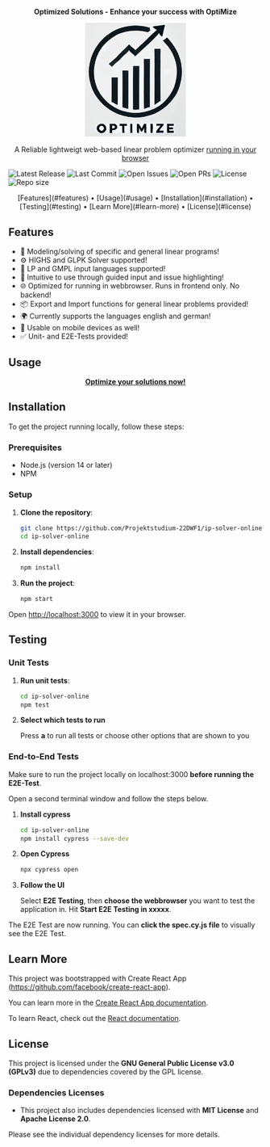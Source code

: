 <div align="center">
   <p><strong>Optimized Solutions - Enhance your success with OptiMize</strong></p>
   <img src="./src/assets/logo.png" alt="Logo" width="200"/>
   <p>A Reliable lightweigt web-based linear problem optimizer <a href="https://projektstudium-22dwf1.github.io/ip-solver-online/" target="_blank">running in your browser</a></p>
</div>

![Latest Release](https://img.shields.io/github/v/release/Projektstudium-22DWF1/ip-solver-online)
![Last Commit](https://img.shields.io/github/last-commit/Projektstudium-22DWF1/ip-solver-online)
![Open Issues](https://img.shields.io/github/issues/Projektstudium-22DWF1/ip-solver-online)
![Open PRs](https://img.shields.io/github/issues-pr/Projektstudium-22DWF1/ip-solver-online)
![License](https://img.shields.io/github/license/Projektstudium-22DWF1/ip-solver-online)
![Repo size](https://img.shields.io/github/repo-size/Projektstudium-22DWF1/ip-solver-online)

<div align="center">
  [Features](#features) • [Usage](#usage) • [Installation](#installation) • [Testing](#testing) • [Learn More](#learn-more) • [License](#license)
</div>


## Features

- 🧮 Modeling/solving of specific and general linear programs!  
- ⚙️ HIGHS and GLPK Solver supported!  
- 📝 LP and GMPL input languages supported!  
- 🌟 Intuitive to use through guided input and issue highlighting!  
- 🌐 Optimized for running in webbrowser. Runs in frontend only. No backend!  
- 📦 Export and Import functions for general linear problems provided!  
- 🌍 Currently supports the languages english and german!  
- 📱 Usable on mobile devices as well!  
- ✅ Unit- and E2E-Tests provided!  

## Usage

<div align="center">
  <a href="https://projektstudium-22dwf1.github.io/ip-solver-online/"><strong>Optimize your solutions now!</strong></a>
</div>


## Installation

To get the project running locally, follow these steps:

### Prerequisites

- Node.js (version 14 or later)
- NPM

### Setup

1. **Clone the repository**:

   ```bash
   git clone https://github.com/Projektstudium-22DWF1/ip-solver-online.git
   cd ip-solver-online

   ```

2. **Install dependencies**:

   ```bash
   npm install

   ```

3. **Run the project**:
   ```bash
   npm start
   ```

Open [http://localhost:3000](http://localhost:3000) to view it in your browser.

## Testing

### Unit Tests

1. **Run unit tests**:
   ```bash
   cd ip-solver-online
   npm test
   ```

2. **Select which tests to run**

   Press **a** to run all tests or choose other options that are shown to you


### End-to-End Tests

Make sure to run the project locally on localhost:3000 **before running the E2E-Test**.  

Open a second terminal window and follow the steps below.  

1. **Install cypress**

   ```bash
   cd ip-solver-online
   npm install cypress --save-dev
   ```

2. **Open Cypress**

   ```bash
   npx cypress open
   ```

3. **Follow the UI**

   Select **E2E Testing**, then **choose the webbrowser** you want to test the application in. Hit **Start E2E Testing in xxxxx**.  

The E2E Test are now running. You can **click the spec.cy.js file** to visually see the E2E Test.

## Learn More

This project was bootstrapped with Create React App (https://github.com/facebook/create-react-app).

You can learn more in the [Create React App documentation](https://facebook.github.io/create-react-app/docs/getting-started).

To learn React, check out the [React documentation](https://reactjs.org/).

## License

This project is licensed under the **GNU General Public License v3.0 (GPLv3)** due to dependencies covered by the GPL license.

### Dependencies Licenses

- This project also includes dependencies licensed with **MIT License** and **Apache License 2.0**.

Please see the individual dependency licenses for more details.
